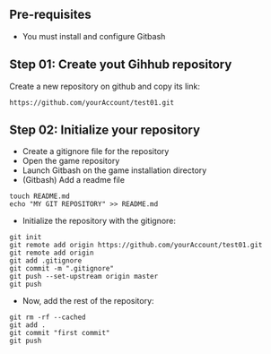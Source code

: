 ## Pre-requisites
* You must install and configure Gitbash

## Step 01: Create yout Gihhub repository
Create a new repository on github and copy its link:

``
https://github.com/yourAccount/test01.git
``

## Step 02: Initialize your repository

* Create a gitignore file for the repository
* Open the game repository
* Launch Gitbash on the game installation directory
* (Gitbash) Add a readme file 
```
touch README.md
echo "MY GIT REPOSITORY" >> README.md
```

* Initialize the repository with the gitignore:
```
git init
git remote add origin https://github.com/yourAccount/test01.git
git remote add origin
git add .gitignore
git commit -m ".gitignore"
git push --set-upstream origin master
git push
```

* Now, add the rest of the repository:

```
git rm -rf --cached 
git add .
git commit "first commit"
git push
```

